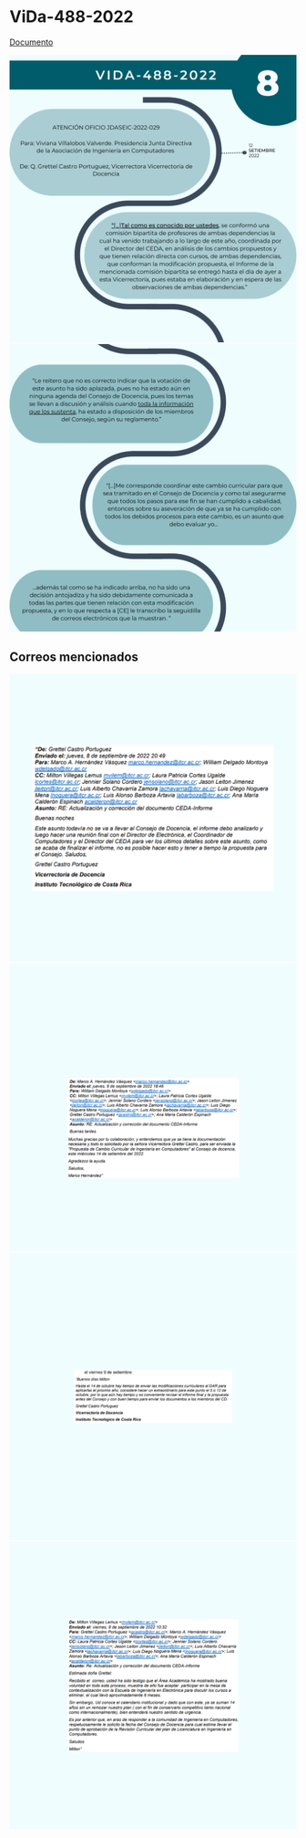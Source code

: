 # ViDa-488-2022

[Documento](https://raw.githubusercontent.com/aseic/assets/master/cambio_plan/docs/vida_488_2022/vida_488_2022.pdf)

![](https://raw.githubusercontent.com/aseic/assets/master/cambio_plan/docs/vida_488_2022/timeline_1.png "")
![](https://raw.githubusercontent.com/aseic/assets/master/cambio_plan/docs/vida_488_2022/timeline_2.png "")

## Correos mencionados

![](https://raw.githubusercontent.com/aseic/assets/master/cambio_plan/docs/vida_488_2022/timeline_3.png "")
![](https://raw.githubusercontent.com/aseic/assets/master/cambio_plan/docs/vida_488_2022/timeline_4.png "")
![](https://raw.githubusercontent.com/aseic/assets/master/cambio_plan/docs/vida_488_2022/timeline_5.png "")
![](https://raw.githubusercontent.com/aseic/assets/master/cambio_plan/docs/vida_488_2022/timeline_6.png "")